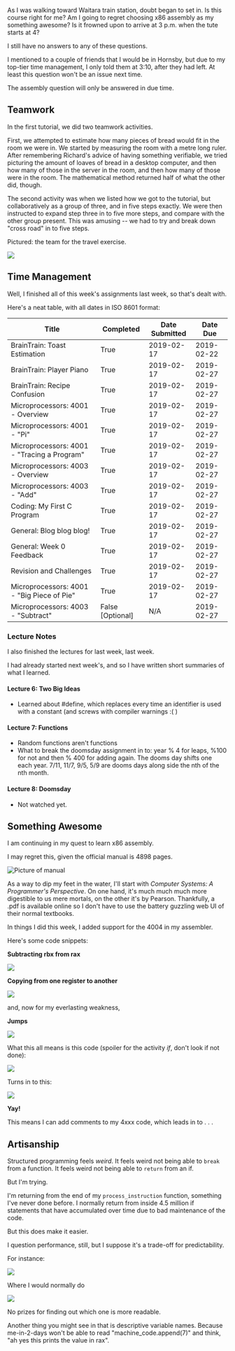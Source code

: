 As I was walking toward Waitara train station, doubt began to set in. Is this course right for me? Am I going to regret choosing x86 assembly as my something awesome? Is it frowned upon to arrive at 3 p.m. when the tute starts at 4? 

I still have no answers to any of these questions.

I mentioned to a couple of friends that I would be in Hornsby, but due to my top-tier time management, I only told them at 3:10, after they had left. At least this question won't be an issue next time. 

The assembly question will only be answered in due time.

## Teamwork

In the first tutorial, we did two teamwork activities. 

First, we attempted to estimate how many pieces of bread would fit in the room we were in. We started by measuring the room with a metre long ruler. After remembering Richard's advice of having something verifiable, we tried picturing the amount of loaves of bread in a desktop computer, and then how many of those in the server in the room, and then how many of those were in the room. The mathematical method returned half of what the other did, though.

The second activity was when we listed how we got to the tutorial, but collaboratively as a group of three, and in five steps exactly. We were then instructed to expand step three in to five more steps, and compare with the other group present. This was amusing -- we had to try and break down "cross road" in to five steps.

Pictured: the team for the travel exercise.

![](https://cdn.discordapp.com/attachments/547666017141129218/548425414012567563/image0.jpg)


## Time Management

Well, I finished all of this week's assignments last week, so that's dealt with.

Here's a neat table, with all dates in ISO 8601 format:

| Title                                       | Completed         | Date Submitted | Date Due   |
|---------------------------------------------|-------------------|----------------|------------|
| BrainTrain: Toast Estimation                | True              | 2019-02-17     | 2019-02-22 |
| BrainTrain: Player Piano                    | True              | 2019-02-17     | 2019-02-27 |
| BrainTrain: Recipe Confusion                | True              | 2019-02-17     | 2019-02-27 |
| Microprocessors: 4001 - Overview            | True              | 2019-02-17     | 2019-02-27 |
| Microprocessors: 4001 - "Pi"                | True              | 2019-02-17     | 2019-02-27 |
| Microprocessors: 4001 - "Tracing a Program" | True              | 2019-02-17     | 2019-02-27 |
| Microprocessors: 4003 - Overview            | True              | 2019-02-17     | 2019-02-27 |
| Microprocessors: 4003 - "Add"               | True              | 2019-02-17     | 2019-02-27 |
| Coding: My First C Program                  | True              | 2019-02-17     | 2019-02-27 |
| General: Blog blog blog!                    | True              | 2019-02-17     | 2019-02-27 |
| General: Week 0 Feedback                    | True              | 2019-02-17     | 2019-02-27 |
| Revision and Challenges                     | True              | 2019-02-17     | 2019-02-27 |
| Microprocessors: 4001 - "Big Piece of Pie"  | True              | 2019-02-17     | 2019-02-27 |
| Microprocessors: 4003 - "Subtract"          | False \[Optional] | N/A            | 2019-02-27 |


### Lecture Notes

I also finished the lectures for last week, last week. 

I had already started next week's, and so I have written short summaries of what I learned.

#### Lecture 6: Two Big Ideas

* Learned about #define, which replaces every time an identifier is used with a constant (and screws with compiler warnings :( )

#### Lecture 7: Functions

* Random functions aren't functions
* What to break the doomsday assignment in to: year % 4 for leaps, %100 for not and then % 400 for adding again. The dooms day shifts one each year. 7/11, 11/7, 9/5, 5/9 are dooms days along side the nth of the nth month.

#### Lecture 8: Doomsday

* Not watched yet.


## Something Awesome

I am continuing in my quest to learn x86 assembly. 

I may regret this, given the official manual is 4898 pages.

![Picture of manual](https://i.imgur.com/lx0wZrO.png)

As a way to dip my feet in the water, I'll start with *Computer Systems: A Programmer's Perspective*. On one hand, it's much much much more digestible to us mere mortals, on the other it's by Pearson. Thankfully, a .pdf is available online so I don't have to use the battery guzzling web UI of their normal textbooks.

In things I did this week, I added support for the 4004 in my assembler.

Here's some code snippets:

**Subtracting rbx from rax**

![](https://i.imgur.com/O71wU8l.png)

**Copying from one register to another**

![](https://i.imgur.com/2z7699w.png)

and, now for my everlasting weakness,

**Jumps**

![](https://i.imgur.com/pBFycNK.png)


What this all means is this code (spoiler for the activity *if*, don't look if not done):

![](https://i.imgur.com/sWrrl4X.png)

Turns in to this:

![](https://i.imgur.com/32YKtj9.png)

**Yay!**

This means I can add comments to my 4xxx code, which leads in to . . . 

## Artisanship

Structured programming feels *weird*. It feels weird not being able to `break` from a function. It feels weird not being able to `return` from an if.

But I'm trying.

I'm returning from the end of my `process_instruction` function, something I've never done before. I normally return from inside 4.5 million if statements that have accumulated over time due to bad maintenance of the code.

But this does make it easier.

I question performance, still, but I suppose it's a trade-off for predictability.

For instance:

![](https://i.imgur.com/7eOf3e0.png)

Where I would normally do

![](https://i.imgur.com/eygpLVw.png)

No prizes for finding out which one is more readable.

Another thing you might see in that is descriptive variable names. Because me-in-2-days won't be able to read "machine_code.append(7)" and think, "ah yes this prints the value in rax".

